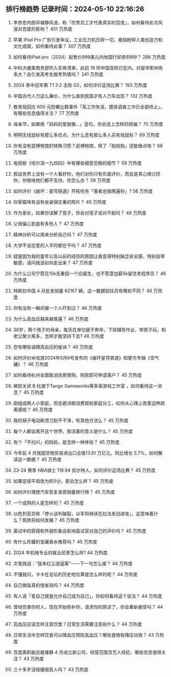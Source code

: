 
## 排行榜趋势 记录时间：2024-05-10 22:16:26
  
  1. 李彦宏内部评璩静风波，称「优秀员工才代表真实的百度」，如何看待此次风波对百度的影响？ 451 万热度
    
  2. 苹果 iPad Pro 广告引发争议，工业压力机压碎一切，被指粉碎人类创造力和文化成就，如何看待此事？ 307 万热度
    
  3. 如何看待iPad pro（2024）起售价999美元内地国行却卖8999？ 286 万热度
    
  4. 中科大被美商务部列入实体清单，此前 18 所中国高校已在内，对留学影响有多大？会引发高考生报考热情吗？ 241 万热度
    
  5. 2024 季中冠军赛 T1 3:2 击败 G2，如何评价这场比赛？ 193 万热度
    
  6. 中国古代人力这么廉价，为什么直到民国才有人力车出现？ 132 万热度
    
  7. 教育局回应 600 元防攀比鞋事件「系工作失误，摸排调查工作已全部终止」，有哪些信息值得关注？ 77 万热度
    
  8. 母亲节，如果用「妈妈的爱就像...」造句，你会送上怎样的祝福？ 70 万热度
    
  9. 明明无线鼠标有那么多优点，为什么还有那么多人买有线鼠标？ 69 万热度
    
  10. 你有没有逛博物馆的特殊习惯？逛博物馆，除了「拍拍拍」还能做点啥？ 68 万热度
    
  11. 电视剧《哈尔滨一九四四》中有哪些细思恐极的细节？ 59 万热度
    
  12. 假设世界上没有一个人看好你，他们对你只有负面评价，而且是真心很讨厌你，你做啥他们都不支持，你怎么办？ 59 万热度
    
  13. 如何评价《崩坏：星穹铁道》开拓任务「愚者总按两遍铃」? 58 万热度
    
  14. 你家猫咪有没有坐姿很庄重的照片？ 49 万热度
    
  15. 作为家长，如果你误解了孩子，你会对孩子说对不起吗？ 48 万热度
    
  16. 父母偏心到底有多伤人？ 47 万热度
    
  17. 精神分析可以用来分析自己吗？ 47 万热度
    
  18. 大学不谈恋爱的人平时都在干吗？ 47 万热度
    
  19. 就是因为我的童年以及以前的经历的原因让我变得特别缺乏安全感，特别自卑敏感，请问我该如何走出来？ 47 万热度
    
  20. 为什么公司宁愿花15k去重招一个应届生，也不愿意加薪5k留住老程序员？ 46 万热度
    
  21. 特斯拉中国 4 月批发销量 62167 辆，这一数据较往月有哪些不同？ 46 万热度
    
  22. 你有没有一瞬间被一个人吓到过？ 46 万热度
    
  23. 为什么高血压越来越普遍？ 46 万热度
    
  24. 36岁，两个孩子的母亲，每天在单位疲于奔命，下班辅导作业，带孩子玩，和老公聚少离多，怎样才能坚持下去? 46 万热度
    
  25. 您有哪些调理高血压的秘诀？ 46 万热度
    
  26. 如何评价米哈游2024年5月9号发布的《崩坏星穹铁道》知更鸟专辑《空气蛹》？ 46 万热度
    
  27. 如何看待杭州全面取消住房限购，购房即可申请落户？ 45 万热度
    
  28. 微软关闭 B 社旗下Tango Gameworks等多家游戏工作室  ，如何看待这一消息？ 45 万热度
    
  29. 刚组成两人小家庭，但总避讳聊消费观和家庭分工，如何从心理上改善这种疏离感呢？ 45 万热度
    
  30. 我的胡子电动剃须刀刮不干净，有其他方法么？ 45 万热度
    
  31. 每个人都会离开这个世界，那活着的意义是什么？ 45 万热度
    
  32. 有个「不扫兴」的妈妈，是怎样一种体验？ 45 万热度
    
  33. 今年前 4 月我国货物贸易进出口总值13.81 万亿元，同比增长 5.7%，如何解读这一数据？ 45 万热度
    
  34. 23-24 赛季 NBA骑士 118:94 凯尔特人，如何评价这场比赛？ 45 万热度
    
  35. 如果足球平局改为积0分，那会怎么样？ 45 万热度
    
  36. 如何评价理想汽车恢复发周销量排行榜？ 45 万热度
    
  37. 一个成熟的人是怎样的？ 45 万热度
    
  38. 以色列官员称「停火谈判破裂，以军将继续在拉法发动进攻」，这意味着什么？局势将如何发展？ 45 万热度
    
  39. 面试中的穿搭和外貌形象会影响面试官对自己的评价吗？ 45 万热度
    
  40. 有什么珍藏的宝藏香水推荐吗？ 45 万热度
    
  41. 2024 年机械专业的就业前景怎么样? 44 万热度
    
  42. 文笔挑战：“我本红尘逍遥客”——下一句怎么接？ 44 万热度
    
  43. 不懂就问，卡卡在足坛的历史地位算是怎么样的呢？ 44 万热度
    
  44. 自己做饭真的很省钱吗？ 44 万热度
    
  45. 有人说「爱自己就是允许自己成为自己」，你如何看待这个说法？ 44 万热度
    
  46. 曾经伤害你的人，现在开始弥补你，请求你的原谅了，你会重新接受吗？ 44 万热度
    
  47. 高血压应该怎样注意饮食？日常生活需要注意些什么？ 44 万热度
    
  48. 日常生活中怎样饮食可以降血压预防高血压？哪些食物有降压功效？ 43 万热度
    
  49. 百度离职副总裁璩静 4 月成立新公司，经营范围含艺人经纪，哪些信息值得关注？ 43 万热度
    
  50. 三十多岁没结婚很丢人吗？ 43 万热度
    
